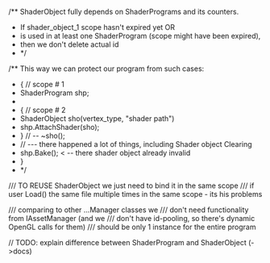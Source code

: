 
/** ShaderObject fully depends on ShaderPrograms and its counters.
* If shader_object_1 scope hasn't expired yet OR
* is used in at least one ShaderProgram (scope might have been expired),
* then we don't delete actual id
* */

/** This way we can protect our program from such cases:
* { // scope # 1
*  ShaderProgram shp;
*
* { // scope # 2
*   ShaderObject sho(vertex_type, "shader path")
*   shp.AttachShader(sho);
* } // -- ~sho();
*  // --- there happened a lot of things, including Shader object Clearing
*  shp.Bake(); < -- there shader object already invalid
* }
* */

/// TO REUSE ShaderObject we just need to bind it in the same scope
/// if user Load() the same file multiple times in the same scope - its his problems

/// comparing to other ...Manager classes we
/// don't need functionality from IAssetManager (and we
/// don't have id-pooling, so there's dynamic OpenGL calls for them)
/// should be only 1 instance for the entire program

// TODO: explain difference between ShaderProgram and ShaderObject (->docs)

